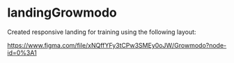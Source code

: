 # landingGrowmodo
Created responsive landing for training using the following layout:

https://www.figma.com/file/xNQffYFy3tCPw3SMEy0oJW/Growmodo?node-id=0%3A1



